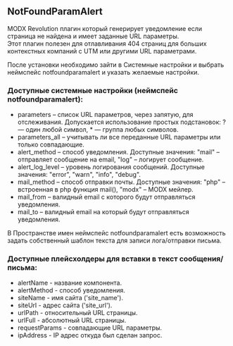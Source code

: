 ## NotFoundParamAlert

MODX Revolution плагин который генерирует уведомление если страница не найдена и имеет заданные URL параметры.  
Этот плагин полезен для отлавливания 404 страниц для больших контекстных компаний с UTM или другими URL параметрами.

После установки необходимо зайти в Системные настройки и выбрать неймспейс notfoundparamalert и указать желаемые настройки.

### Доступные системные настройки (неймспейс notfoundparamalert):

* parameters – список URL параметров, через запятую, для отслеживания. Допускается использование простых подстановок: ? — один любой символ, * — группа любых символов.
* parameters_all – учитывать ли все переданные URL параметры или только совпадающие.
* alert_method – способ уведомления. Доступные значения: "mail" – отправляет сообщение на email, "log" – логирует сообщение.
* alert_log_level – уровень логирования сообщений. Доступные значения: "error", "warn", "info", "debug".
* mail_method – способ отправки почты. Доступные значения: "php" – встроенная в php функция mail(), "modx" – MODX мейлер.
* mail_from – валидный email с которого будут отправляться уведомления.
* mail_to – валидный email на который будут отправляться уведомления.

В Пространстве имен неймспейс notfoundparamalert есть возможность задать собственный шаблон текста для записи лога/отправки письма.

### Доступные плейсхолдеры для вставки в текст сообщения/письма:

* alertName - название компонента.
* alertMethod - способ уведомления.
* siteName - имя сайта ('site_name').
* siteUrl - адрес сайта ('site_url').
* urlPath - относительный URL страницы.
* urlFull - абсолютный URL страницы.
* requestParams - совпадающие URL параметры.
* ipAddress - IP адрес откуда был сделан запрос.